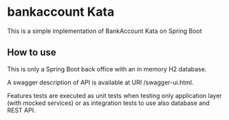 # bankaccount Kata

This is a simple implementation of BankAccount Kata on Spring Boot

## How to use
This is only a Spring Boot back office with an in memory H2 database.

A swagger description of API is available at URI /swagger-ui.html.

Features tests are executed as unit tests when testing only application layer (with mocked services) or as integration tests to use also database and REST API.
